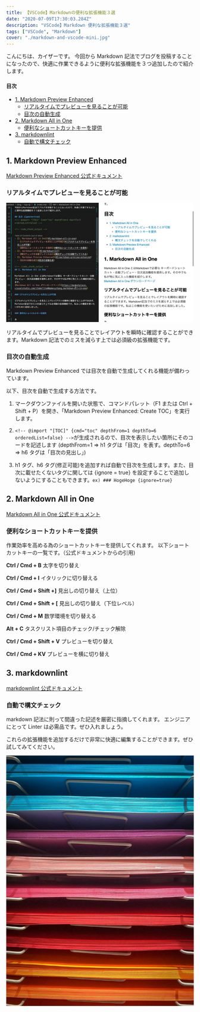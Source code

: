 ```yaml
---
title: 【VSCode】Markdownの便利な拡張機能３選
date: "2020-07-09T17:30:03.284Z"
description: "VSCode】Markdown 便利な拡張機能３選"
tags: ["VSCode", "Markdown"]
cover: "./markdown-and-vscode-mini.jpg"
---
```


こんにちは、カイザーです。
今回から Markdown 記法でブログを投稿することになったので、快適に作業できるように便利な拡張機能を３つ追加したので紹介します。

#### 目次

<!-- @import "[TOC]" {cmd="toc" depthFrom=2 depthTo=3 orderedList=false} -->
<!-- code_chunk_output -->

- [1. Markdown Preview Enhanced](#1-markdown-preview-enhanced)
  - [リアルタイムでプレビューを見ることが可能](#リアルタイムでプレビューを見ることが可能)
  - [目次の自動生成](#目次の自動生成)
- [2. Markdown All in One](#2-markdown-all-in-one)
  - [便利なショートカットキーを提供](#便利なショートカットキーを提供)
- [3. markdownlint](#3-markdownlint)
  - [自動で構文チェック](#自動で構文チェック)

<!-- /code_chunk_output -->

## 1. Markdown Preview Enhanced

[Markdown Preview Enhanced 公式ドキュメント](https://shd101wyy.github.io/markdown-preview-enhanced/#/)

### リアルタイムでプレビューを見ることが可能

![Markdown All in One](./markdown-all-in-one.gif)

リアルタイムでプレビューを見ることでレイアウトを瞬時に確認することができます。Markdown 記法でのミスを減らす上では必須級の拡張機能です。

### 目次の自動生成

Markdown Preview Enhanced では目次を自動で生成してくれる機能が備わっています。

以下、目次を自動で生成する方法です。

1. マークダウンファイルを開いた状態で、コマンドパレット（F1 または Ctrl + Shift + P）を開き、「Markdown Preview Enhanced: Create TOC」を実行します。

2. `<!-- @import "[TOC]" {cmd="toc" depthFrom=1 depthTo=6 orderedList=false} -->`が生成されるので、目次を表示したい箇所にそのコードを記述します
   (depthFrom=1 => h1 タグは「目次」を表す。depthTo=6 => h6 タグは「目次の見出し」)

3. h1 タグ、h6 タグ(修正可能)を追加すれば自動で目次を生成します。また、目次に載せたくないタグに関しては {ignore = true} を設定することで追加しないようにすることもできます。`ex) ### HogeHoge {ignore=true}`

## 2. Markdown All in One

[Markdown All in One 公式ドキュメント](https://marketplace.visualstudio.com/items?itemName=yzhang.markdown-all-in-one)

### 便利なショートカットキーを提供

作業効率を高める為のショートカットキーを提供してくれます。
以下ショートカットキーの一覧です。（公式ドキュメントからの引用)

**Ctrl / Cmd + B**
太字を切り替え

**Ctrl / Cmd + I**
イタリックに切り替える

**Ctrl / Cmd + Shift +]**
見出しの切り替え（上位）

**Ctrl / Cmd + Shift + [**
見出しの切り替え（下位レベル）

**Ctrl / Cmd + M**
数学環境を切り替える

**Alt + C**
タスクリスト項目のチェック/チェック解除

**Ctrl / Cmd + Shift + V**
プレビューを切り替え

**Ctrl / Cmd + KV**
プレビューを横に切り替え

## 3. markdownlint

[markdownlint 公式ドキュメント](https://github.com/DavidAnson/markdownlint)

### 自動で構文チェック

markdown 記法に則って間違った記述を厳密に指摘してくれます。
エンジニアにとって Linter は必需品です。ぜひ入れましょう。

これらの拡張機能を追加するだけで非常に快適に編集することができます。ぜひ試してみてください。

![Chinese Salty Egg](./markdown-and-vscode.jpg)
